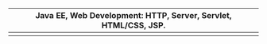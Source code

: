 

| Java EE, Web Development: HTTP, Server, Servlet, HTML/CSS, JSP. |
| --------------------------------------------------------------- |
|                                                                 |


